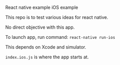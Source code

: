 React native example iOS example

This repo is to test various ideas for react native.  

No direct objective with this app.

To launch app, run command: `react-native run-ios`

This depends on Xcode and simulator.

`index.ios.js` is where the app starts at.


